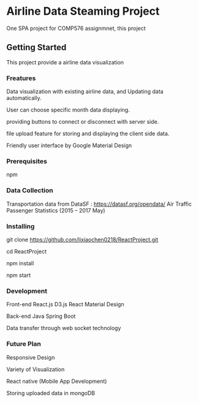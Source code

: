 # Airline Data Steaming Project 

One SPA project for COMP576 assignmnet, this project 

## Getting Started

This project provide a airline data visualization 

### Freatures

Data visualization with existing airline data, and Updating data automatically.

User can choose specific month data displaying.

providing buttons to connect or disconnect with server side.

file upload feature for storing and displaying the client side data.

Friendly user interface by Google Material Design



### Prerequisites

npm

### Data Collection

Transportation data from DataSF :  https://datasf.org/opendata/
Air Traffic Passenger Statistics (2015 – 2017 May)

### Installing

git clone https://github.com/lixiaochen0218/ReactProject.git

cd ReactProject

npm install

npm start


### Development

Front-end React.js D3.js React Material Design

Back-end Java Spring Boot 

Data transfer through web socket technology

### Future Plan

Responsive Design

Variety of Visualization 

React native (Mobile App Development)

Storing uploaded data in mongoDB


